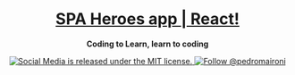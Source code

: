 <h1 align="center">
  <a href="https://github.com/pedromaironi/SPA-Heroes.git">
   SPA Heroes app | React! 
  </a>
</h1>

<p align="center">
 <strong>Coding to Learn, learn to coding</strong><br>
</p>

<p align="center">
  <a href="https://github.com/pedromaironi/SPA-Heroes.git">
    <img src="https://img.shields.io/badge/license-MIT-blue.svg" alt="Social Media is released under the MIT license." />
  </a>
  <a href="https://twitter.com/intent/follow?screen_name=pedromaironi">
    <img src="https://img.shields.io/twitter/follow/pedromaironi.svg?label=Follow%20@pedromaironi" alt="Follow @pedromaironi" />
  </a>
</p> 
